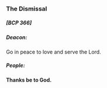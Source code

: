 ### The Dismissal
##### [BCP 366]
##### Deacon:
Go in peace to love and serve the Lord.

##### **People:**
**Thanks be to God.**
